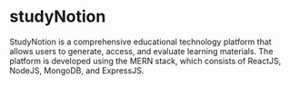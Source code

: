 # studyNotion
 StudyNotion is a comprehensive educational technology platform that allows users to generate, access, and evaluate learning materials. The platform is developed using the MERN stack, which consists of ReactJS, NodeJS, MongoDB, and ExpressJS.
